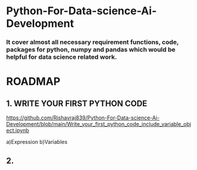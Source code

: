 # Python-For-Data-science-Ai-Development
### It cover almost all necessary requirement functions, code, packages for python, numpy and pandas which would be helpful for data science related work.

# ROADMAP

## 1. WRITE YOUR FIRST PYTHON CODE
   https://github.com/Rishavraj839/Python-For-Data-science-Ai-Development/blob/main/Write_your_first_python_code_include_variable_object.ipynb
   
 a)Expression 
 b)Variables
 
 ## 2.
